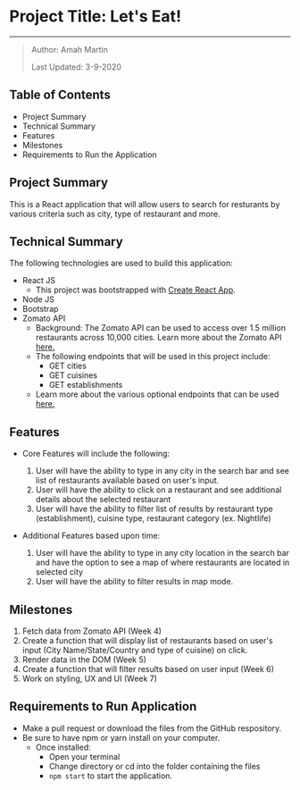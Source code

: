 # Project Title: Let's Eat\!

***

> Author: Amah Martin
>
> Last Updated: 3-9-2020

## Table of Contents

* Project Summary
* Technical Summary
* Features
* Milestones
* Requirements to Run the Application

## Project Summary

This is a React application that will allow users to search for resturants by various criteria such as city, type of restaurant and more.

## Technical Summary

The following technologies are used to build this application:

* React JS
  * This project was bootstrapped with [Create React App](https://github.com/facebook/create*react*app).
* Node JS
* Bootstrap
* Zomato API
  * Background: The Zomato API can be used to access over 1.5 million restaurants across 10,000 cities. Learn more about the Zomato API [here.](https://developers.zomato.com/)
  * The following endpoints that will be used in this project include:
    * GET cities
    * GET cuisines
    * GET establishments
  * Learn more about the various optional endpoints that can be used [here.](https://developers.zomato.com/documentation)

## Features

* Core Features will include the following\:
    1. User will have the ability to type in any city in the search bar and see list of restaurants available based on user's input. 
    2. User will have the ability to click on a restaurant and see additional details about the selected restaurant 
    3. User will have the ability to filter list of results by restaurant type (establishment), cuisine type, restaurant category (ex. Nightlife)

* Additional Features based upon time\:
    1. User will have the ability to type in any city location in the search bar and have the option to see a map of where restaurants are located in selected city 
    2. User will have the ability to filter results in map mode.

## Milestones

1. Fetch data from Zomato API (Week 4)
2. Create a function that will display list of restaurants based on user's input (City Name/State/Country and type of cuisine) on click.
3. Render data in the DOM (Week 5)
4. Create a function that will filter results based on user input (Week 6)
5. Work on styling, UX and UI (Week 7)

## Requirements to Run Application

* Make a pull request or download the files from the GitHub respository.
* Be sure to have npm or yarn install on your computer.
  * Once installed\:
    * Open your terminal 
    * Change directory or cd into the folder containing the files 
    * `npm start` to start the application.
